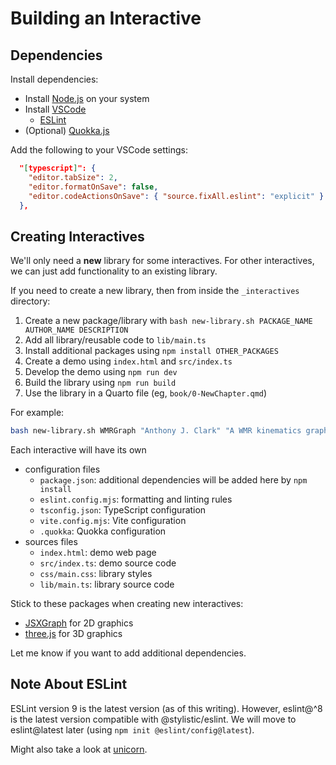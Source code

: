 # Building an Interactive

## Dependencies

Install dependencies:

- Install [Node.js](https://nodejs.org/) on your system
- Install [VSCode](https://code.visualstudio.com/)
  - [ESLint](https://marketplace.visualstudio.com/items?itemName=dbaeumer.vscode-eslint)
- (Optional) [Quokka.js](https://marketplace.visualstudio.com/items?itemName=WallabyJs.quokka-vscode)

Add the following to your VSCode settings:

~~~json
  "[typescript]": {
    "editor.tabSize": 2,
    "editor.formatOnSave": false,
    "editor.codeActionsOnSave": { "source.fixAll.eslint": "explicit" }
  },
~~~

## Creating Interactives

We'll only need a **new** library for some interactives. For other interactives, we can just add functionality to an existing library.

If you need to create a new library, then from inside the `_interactives` directory:

1. Create a new package/library with `bash new-library.sh PACKAGE_NAME AUTHOR_NAME DESCRIPTION`
2. Add all library/reusable code to `lib/main.ts`
3. Install additional packages using `npm install OTHER_PACKAGES`
4. Create a demo using `index.html` and `src/index.ts`
5. Develop the demo using `npm run dev`
6. Build the library using `npm run build`
7. Use the library in a Quarto file (eg, `book/0-NewChapter.qmd`)

For example:

~~~bash
bash new-library.sh WMRGraph "Anthony J. Clark" "A WMR kinematics graph library using JSXGraph."
~~~

Each interactive will have its own

- configuration files
  - `package.json`: additional dependencies will be added here by `npm install`
  - `eslint.config.mjs`: formatting and linting rules
  - `tsconfig.json`: TypeScript configuration
  - `vite.config.mjs`: Vite configuration
  - `.quokka`: Quokka configuration
- sources files
  - `index.html`: demo web page
  - `src/index.ts`: demo source code
  - `css/main.css`: library styles
  - `lib/main.ts`: library source code

Stick to these packages when creating new interactives:

- [JSXGraph](https://jsxgraph.org/) for 2D graphics
- [three.js](https://threejs.org/) for 3D graphics

Let me know if you want to add additional dependencies.

## Note About ESLint

ESLint version 9 is the latest version (as of this writing). However, eslint@^8 is the latest version compatible with @stylistic/eslint. We will move to eslint@latest later (using `npm init @eslint/config@latest`).

Might also take a look at [unicorn](https://github.com/sindresorhus/eslint-plugin-unicorn).
